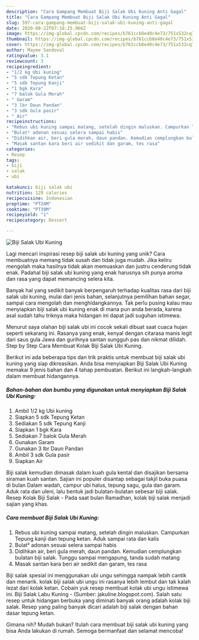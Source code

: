 ```yaml
---
description: "Cara Gampang Membuat Biji Salak Ubi Kuning Anti Gagal"
title: "Cara Gampang Membuat Biji Salak Ubi Kuning Anti Gagal"
slug: 597-cara-gampang-membuat-biji-salak-ubi-kuning-anti-gagal
date: 2020-08-22T07:18:25.966Z
image: https://img-global.cpcdn.com/recipes/b761ccb8e40c4e73/751x532cq70/biji-salak-ubi-kuning-foto-resep-utama.jpg
thumbnail: https://img-global.cpcdn.com/recipes/b761ccb8e40c4e73/751x532cq70/biji-salak-ubi-kuning-foto-resep-utama.jpg
cover: https://img-global.cpcdn.com/recipes/b761ccb8e40c4e73/751x532cq70/biji-salak-ubi-kuning-foto-resep-utama.jpg
author: Mayme Sandoval
ratingvalue: 3.1
reviewcount: 3
recipeingredient:
- "1/2 kg Ubi kuning"
- "5 sdk Tepung Ketan"
- "5 sdk Tepung Kanji"
- "1 bgk Kara"
- "7 balok Gula Merah"
- " Garam"
- "3 lbr Daun Pandan"
- "3 sdk Gula pasir"
- " Air"
recipeinstructions:
- "Rebus ubi kuning sampai matang, setelah dingin maluskan. Campurkan Tepung kanji dan tepung ketan. Aduk sampai rata dan kalis"
- "Bulat² adonan sesuai selera sampai habis"
- "Didihkan air, beri gula merah, daun pandan. Kemudian cemplungkan bulatan biji salak. Tunggu sampai mengapung, tanda sudah matang"
- "Masak santan kara beri air sedikit dan garam, tes rasa"
categories:
- Resep
tags:
- biji
- salak
- ubi

katakunci: biji salak ubi 
nutrition: 129 calories
recipecuisine: Indonesian
preptime: "PT24M"
cooktime: "PT39M"
recipeyield: "1"
recipecategory: Dessert

---
```



![Biji Salak Ubi Kuning](https://img-global.cpcdn.com/recipes/b761ccb8e40c4e73/751x532cq70/biji-salak-ubi-kuning-foto-resep-utama.jpg)

Lagi mencari inspirasi resep biji salak ubi kuning yang unik? Cara membuatnya memang tidak susah dan tidak juga mudah. Jika keliru mengolah maka hasilnya tidak akan memuaskan dan justru cenderung tidak enak. Padahal biji salak ubi kuning yang enak harusnya sih punya aroma dan rasa yang dapat memancing selera kita.

Banyak hal yang sedikit banyak berpengaruh terhadap kualitas rasa dari biji salak ubi kuning, mulai dari jenis bahan, selanjutnya pemilihan bahan segar, sampai cara mengolah dan menghidangkannya. Tak perlu pusing kalau mau menyiapkan biji salak ubi kuning enak di mana pun anda berada, karena asal sudah tahu triknya maka hidangan ini dapat jadi suguhan istimewa.

Menurut saya olahan biji salak ubi ini cocok sekali dibuat saat cuaca hujan seperti sekarang ini. Rasanya yang enak, kenyal dengan citarasa manis legit dari saus gula Jawa dan gurihnya santan sungguh pas dan nikmat dilidah. Step by Step Cara Membuat Kolak Biji Salak Ubi Kuning.


Berikut ini ada beberapa tips dan trik praktis untuk membuat biji salak ubi kuning yang siap dikreasikan. Anda bisa menyiapkan Biji Salak Ubi Kuning memakai 9 jenis bahan dan 4 tahap pembuatan. Berikut ini langkah-langkah dalam membuat hidangannya.

<!--inarticleads1-->

##### Bahan-bahan dan bumbu yang digunakan untuk menyiapkan Biji Salak Ubi Kuning:

1. Ambil 1/2 kg Ubi kuning
1. Siapkan 5 sdk Tepung Ketan
1. Sediakan 5 sdk Tepung Kanji
1. Siapkan 1 bgk Kara
1. Sediakan 7 balok Gula Merah
1. Gunakan  Garam
1. Gunakan 3 lbr Daun Pandan
1. Ambil 3 sdk Gula pasir
1. Siapkan  Air


Biji salak kemudian dimasak dalam kuah gula kental dan disajikan bersama siraman kuah santan. Sajian ini populer disantap sebagai takjil buka puasa di bulan Dalam wadah, campur ubi halus, tepung sagu, gula dan garam. Aduk rata dan uleni, lalu bentuk jadi bulatan-bulatan sebesar biji salak. Resep Kolak Biji Salak - Pada saat bulan Ramadhan, kolak biji salak menjadi sajian yang khas. 

<!--inarticleads2-->

##### Cara membuat Biji Salak Ubi Kuning:

1. Rebus ubi kuning sampai matang, setelah dingin maluskan. Campurkan Tepung kanji dan tepung ketan. Aduk sampai rata dan kalis
1. Bulat² adonan sesuai selera sampai habis
1. Didihkan air, beri gula merah, daun pandan. Kemudian cemplungkan bulatan biji salak. Tunggu sampai mengapung, tanda sudah matang
1. Masak santan kara beri air sedikit dan garam, tes rasa


Biji salak spesial ini menggunakan ubi ungu sehingga nampak lebih cantik dan menarik. kolak biji salak ubi ungu ini rasanya lebih lembut dan tak kalah lezat dari kolak ketan. Cobain yuk resep membuat kolak ubi ungu istimewa ini. Biji Salak Labu Kuning - (Sumber: jakuline.blogspot.com). Salah satu resep untuk hidangan berbuka yang diminati banyak orang adalah kolak biji salak. Resep yang paling banyak dicari adalah biji salak dengan bahan dasar tepung ketan. 

Gimana nih? Mudah bukan? Itulah cara membuat biji salak ubi kuning yang bisa Anda lakukan di rumah. Semoga bermanfaat dan selamat mencoba!
